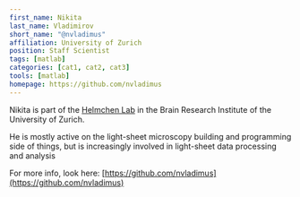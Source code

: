```yaml
---
first_name: Nikita
last_name: Vladimirov
short_name: "@nvladimus"
affiliation: University of Zurich
position: Staff Scientist
tags: [matlab]
categories: [cat1, cat2, cat3]
tools: [matlab]
homepage: https://github.com/nvladimus
---
```


Nikita is part of the [Helmchen Lab](https://www.hifo.uzh.ch/en/research/helmchen.html) in the Brain Research Institute of the University of Zurich.


He is mostly active on the light-sheet microscopy building and programming side of things, but is increasingly involved in light-sheet data processing and analysis


For more info, look here: [https://github.com/nvladimus](https://github.com/nvladimus)
